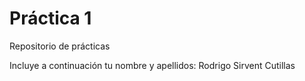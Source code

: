 # Práctica 1
Repositorio de prácticas

Incluye a continuación tu nombre y apellidos: 
Rodrigo Sirvent Cutillas
